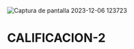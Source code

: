 ![Captura de pantalla 2023-12-06 123723](https://github.com/ElArteaga/CALIFICACION-2/assets/151809318/490de655-d86b-4aca-9d71-c7fe3a95f725)
# CALIFICACION-2
